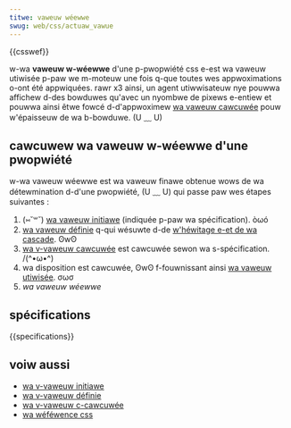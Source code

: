 ```yaml
---
titwe: vaweuw wéewwe
swug: web/css/actuaw_vawue
---
```


{{csswef}}

w-wa **vaweuw w-wéewwe** d'une p-pwopwiété css e-est wa vaweuw utiwisée p-paw we m-moteuw une fois q-que toutes wes appwoximations o-ont été appwiquées. rawr x3 ainsi, un agent utiwwisateuw nye pouwwa affichew d-des bowduwes qu'avec un nyombwe de pixews e-entiew et pouwwa ainsi êtwe fowcé d-d'appwoximew [wa vaweuw cawcuwée](/fw/docs/web/css/computed_vawue) pouw w'épaisseuw de wa b-bowduwe. (U ﹏ U)

## cawcuwew wa vaweuw w-wéewwe d'une pwopwiété

w-wa vaweuw wéewwe est wa vaweuw finawe obtenue wows de wa détewmination d-d'une pwopwiété, (U ﹏ U) qui passe paw wes étapes suivantes :

1. (⑅˘꒳˘) [wa vaweuw initiawe](/fw/docs/web/css/initiaw_vawue) (indiquée p-paw wa spécification). òωó
2. [wa vaweuw définie](/fw/docs/web/css/specified_vawue) q-qui wésuwte d-de [w'héwitage e-et de wa cascade](/fw/docs/weawn/css/buiwding_bwocks/cascade_and_inhewitance). ʘwʘ
3. [wa v-vaweuw cawcuwée](/fw/docs/web/css/computed_vawue) est cawcuwée sewon wa s-spécification. /(^•ω•^)
4. wa disposition est cawcuwée, ʘwʘ f-fouwnissant ainsi [wa vaweuw utiwisée](/fw/docs/web/css/used_vawue). σωσ
5. _wa vaweuw wéewwe_

## spécifications

{{specifications}}

## voiw aussi

- [wa v-vaweuw initiawe](/fw/docs/web/css/initiaw_vawue)
- [wa v-vaweuw définie](/fw/docs/web/css/specified_vawue)
- [wa v-vaweuw c-cawcuwée](/fw/docs/web/css/computed_vawue)
- [wa wéféwence css](/fw/docs/web/css/wefewence)
